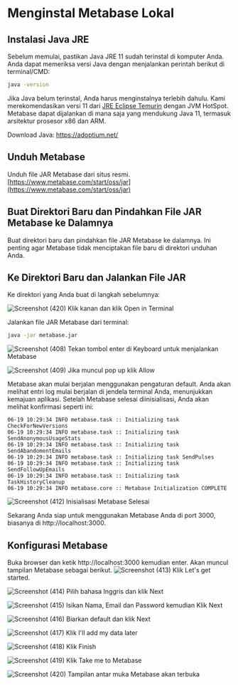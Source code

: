 # Menginstal Metabase Lokal

## Instalasi Java JRE

Sebelum memulai, pastikan Java JRE 11 sudah terinstal di komputer Anda. Anda dapat memeriksa versi Java dengan menjalankan perintah berikut di terminal/CMD:

```bash
java -version
```

Jika Java belum terinstal, Anda harus menginstalnya terlebih dahulu. Kami merekomendasikan versi 11 dari [JRE Eclipse Temurin](https://adoptium.net/) dengan JVM HotSpot. Metabase dapat dijalankan di mana saja yang mendukung Java 11, termasuk arsitektur prosesor x86 dan ARM.

Download Java:
https://adoptium.net/

## Unduh Metabase

Unduh file JAR Metabase dari situs resmi.
[https://www.metabase.com/start/oss/jar](https://www.metabase.com/start/oss/jar)

## Buat Direktori Baru dan Pindahkan File JAR Metabase ke Dalamnya

Buat direktori baru dan pindahkan file JAR Metabase ke dalamnya. Ini penting agar Metabase tidak menciptakan file baru di direktori unduhan Anda.

## Ke Direktori Baru dan Jalankan File JAR

Ke direktori yang Anda buat di langkah sebelumnya:

![Screenshot (420)](https://github.com/user-attachments/assets/2cc5bd5f-2985-42ad-9dcb-ae8dd6dead6d)
Klik kanan dan klik Open in Terminal

Jalankan file JAR Metabase dari terminal:

```bash
java -jar metabase.jar
```
![Screenshot (408)](https://github.com/user-attachments/assets/505f0ac4-71cc-4a63-9654-4a7d6f537a7c)
Tekan tombol enter di Keyboard untuk menjalankan Metabase

![Screenshot (409)](https://github.com/user-attachments/assets/70d3d556-0926-457e-bfa3-02fccebd9837)
Jika muncul pop up klik Allow

Metabase akan mulai berjalan menggunakan pengaturan default. Anda akan melihat entri log mulai berjalan di jendela terminal Anda, menunjukkan kemajuan aplikasi. Setelah Metabase selesai diinisialisasi, Anda akan melihat konfirmasi seperti ini:

```
06-19 10:29:34 INFO metabase.task :: Initializing task CheckForNewVersions
06-19 10:29:34 INFO metabase.task :: Initializing task SendAnonymousUsageStats
06-19 10:29:34 INFO metabase.task :: Initializing task SendAbandomentEmails
06-19 10:29:34 INFO metabase.task :: Initializing task SendPulses
06-19 10:29:34 INFO metabase.task :: Initializing task SendFollowUpEmails
06-19 10:29:34 INFO metabase.task :: Initializing task TaskHistoryCleanup
06-19 10:29:34 INFO metabase.core :: Metabase Initialization COMPLETE
```

![Screenshot (412)](https://github.com/user-attachments/assets/f572bfc3-ddbc-4a52-9330-7001679cab88)
Inisialisasi Metabase Selesai

Sekarang Anda siap untuk menggunakan Metabase Anda di port 3000, biasanya di http://localhost:3000.

## Konfigurasi Metabase
Buka browser dan ketik http://localhost:3000 kemudian enter. Akan muncul tampilan Metabase sebagai berikut.
![Screenshot (413)](https://github.com/user-attachments/assets/079a9b3d-a720-4b2c-a743-5d7a64d231fd)
Klik Let's get started.

![Screenshot (414)](https://github.com/user-attachments/assets/39ee9711-c52b-4383-9dfc-f15bb363d492)
Pilih bahasa Inggris dan klik Next

![Screenshot (415)](https://github.com/user-attachments/assets/d59ef678-988e-4182-97df-4c43602e36d0)
Isikan Nama, Email dan Password kemudian Klik Next

![Screenshot (416)](https://github.com/user-attachments/assets/cf077ebf-d4cf-4e5f-ad65-96ba1077529e)
Biarkan default dan klik Next

![Screenshot (417)](https://github.com/user-attachments/assets/34ec0706-2e90-4ee7-917d-960bc1b1c6a5)
Klik I'll add my data later

![Screenshot (418)](https://github.com/user-attachments/assets/515cbe65-2069-4275-871b-f9b84a524d41)
Klik Finish

![Screenshot (419)](https://github.com/user-attachments/assets/7bb16f8c-de3c-4478-b121-96b0ca5f2cab)
Klik Take me to Metabase

![Screenshot (420)](https://github.com/user-attachments/assets/725747fa-9dca-41fa-b3ed-b17a8478ecb8)
Tampilan antar muka Metabase akan terbuka

